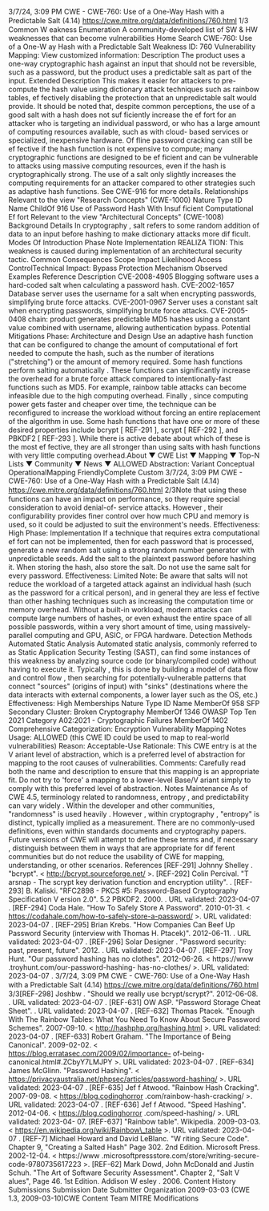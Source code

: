 3/7/24, 3:09 PM CWE - CWE-760: Use of a One-Way Hash with a Predictable Salt (4.14)
https://cwe.mitre.org/data/deﬁnitions/760.html 1/3
Common W eakness Enumeration
A community-developed list of SW & HW weaknesses that can become
vulnerabilities
Home Search
CWE-760: Use of a One-W ay Hash with a Predictable Salt
Weakness ID: 760
Vulnerability Mapping: 
View customized information:
 Description
The product uses a one-way cryptographic hash against an input that should not be reversible, such as a password, but the product
uses a predictable salt as part of the input.
 Extended Description
This makes it easier for attackers to pre-compute the hash value using dictionary attack techniques such as rainbow tables, ef fectively
disabling the protection that an unpredictable salt would provide.
It should be noted that, despite common perceptions, the use of a good salt with a hash does not suf ficiently increase the ef fort for an
attacker who is targeting an individual password, or who has a large amount of computing resources available, such as with cloud-
based services or specialized, inexpensive hardware. Of fline password cracking can still be ef fective if the hash function is not
expensive to compute; many cryptographic functions are designed to be ef ficient and can be vulnerable to attacks using massive
computing resources, even if the hash is cryptographically strong. The use of a salt only slightly increases the computing
requirements for an attacker compared to other strategies such as adaptive hash functions. See CWE-916 for more details.
 Relationships
 Relevant to the view "Research Concepts" (CWE-1000)
Nature Type ID Name
ChildOf 916 Use of Password Hash With Insuf ficient Computational Ef fort
 Relevant to the view "Architectural Concepts" (CWE-1008)
 Background Details
In cryptography , salt refers to some random addition of data to an input before hashing to make dictionary attacks more dif ficult.
 Modes Of Introduction
Phase Note
Implementation REALIZA TION: This weakness is caused during implementation of an architectural security tactic.
 Common Consequences
Scope Impact Likelihood
Access ControlTechnical Impact: Bypass Protection Mechanism
 Observed Examples
Reference Description
CVE-2008-4905 Blogging software uses a hard-coded salt when calculating a password hash.
CVE-2002-1657 Database server uses the username for a salt when encrypting passwords, simplifying brute force
attacks.
CVE-2001-0967 Server uses a constant salt when encrypting passwords, simplifying brute force attacks.
CVE-2005-0408 chain: product generates predictable MD5 hashes using a constant value combined with username,
allowing authentication bypass.
 Potential Mitigations
Phase: Architecture and Design
Use an adaptive hash function that can be configured to change the amount of computational ef fort needed to compute the
hash, such as the number of iterations ("stretching") or the amount of memory required. Some hash functions perform salting
automatically . These functions can significantly increase the overhead for a brute force attack compared to intentionally-fast
functions such as MD5. For example, rainbow table attacks can become infeasible due to the high computing overhead. Finally ,
since computing power gets faster and cheaper over time, the technique can be reconfigured to increase the workload without
forcing an entire replacement of the algorithm in use.
Some hash functions that have one or more of these desired properties include bcrypt [ REF-291 ], scrypt [ REF-292 ], and
PBKDF2 [ REF-293 ]. While there is active debate about which of these is the most ef fective, they are all stronger than using salts
with hash functions with very little computing overhead.About ▼ CWE List ▼ Mapping ▼ Top-N Lists ▼ Community ▼ News ▼
ALLOWED
Abstraction: Variant
Conceptual OperationalMapping
FriendlyComplete Custom
3/7/24, 3:09 PM CWE - CWE-760: Use of a One-Way Hash with a Predictable Salt (4.14)
https://cwe.mitre.org/data/deﬁnitions/760.html 2/3Note that using these functions can have an impact on performance, so they require special consideration to avoid denial-of-
service attacks. However , their configurability provides finer control over how much CPU and memory is used, so it could be
adjusted to suit the environment's needs.
Effectiveness: High
Phase: Implementation
If a technique that requires extra computational ef fort can not be implemented, then for each password that is processed,
generate a new random salt using a strong random number generator with unpredictable seeds. Add the salt to the plaintext
password before hashing it. When storing the hash, also store the salt. Do not use the same salt for every password.
Effectiveness: Limited
Note: Be aware that salts will not reduce the workload of a targeted attack against an individual hash (such as the password for a
critical person), and in general they are less ef fective than other hashing techniques such as increasing the computation time or
memory overhead. Without a built-in workload, modern attacks can compute large numbers of hashes, or even exhaust the
entire space of all possible passwords, within a very short amount of time, using massively-parallel computing and GPU, ASIC,
or FPGA hardware.
 Detection Methods
Automated Static Analysis
Automated static analysis, commonly referred to as Static Application Security Testing (SAST), can find some instances of this
weakness by analyzing source code (or binary/compiled code) without having to execute it. Typically , this is done by building a
model of data flow and control flow , then searching for potentially-vulnerable patterns that connect "sources" (origins of input)
with "sinks" (destinations where the data interacts with external components, a lower layer such as the OS, etc.)
Effectiveness: High
 Memberships
Nature Type ID Name
MemberOf 958 SFP Secondary Cluster: Broken Cryptography
MemberOf 1346 OWASP Top Ten 2021 Category A02:2021 - Cryptographic Failures
MemberOf 1402 Comprehensive Categorization: Encryption
 Vulnerability Mapping Notes
Usage: ALLOWED (this CWE ID could be used to map to real-world vulnerabilities)
Reason: Acceptable-Use
Rationale:
This CWE entry is at the V ariant level of abstraction, which is a preferred level of abstraction for mapping to the root causes of
vulnerabilities.
Comments:
Carefully read both the name and description to ensure that this mapping is an appropriate fit. Do not try to 'force' a mapping to a
lower-level Base/V ariant simply to comply with this preferred level of abstraction.
 Notes
Maintenance
As of CWE 4.5, terminology related to randomness, entropy , and predictability can vary widely . Within the developer and other
communities, "randomness" is used heavily . However , within cryptography , "entropy" is distinct, typically implied as a measurement.
There are no commonly-used definitions, even within standards documents and cryptography papers. Future versions of CWE will
attempt to define these terms and, if necessary , distinguish between them in ways that are appropriate for dif ferent communities but
do not reduce the usability of CWE for mapping, understanding, or other scenarios.
 References
[REF-291] Johnny Shelley . "bcrypt". < http://bcrypt.sourceforge.net/ >.
[REF-292] Colin Percival. "T arsnap - The scrypt key derivation function and encryption utility".
.
[REF-293] B. Kaliski. "RFC2898 - PKCS #5: Password-Based Cryptography Specification V ersion 2.0". 5.2 PBKDF2. 2000.
. URL validated: 2023-04-07 .
[REF-294] Coda Hale. "How To Safely Store A Password". 2010-01-31. < https://codahale.com/how-to-safely-store-a-password/ >.
URL validated: 2023-04-07 .
[REF-295] Brian Krebs. "How Companies Can Beef Up Password Security (interview with Thomas H. Ptacek)". 2012-06-11.
. URL validated: 2023-04-07 .
[REF-296] Solar Designer . "Password security: past, present, future". 2012.
. URL validated: 2023-04-07 .
[REF-297] Troy Hunt. "Our password hashing has no clothes". 2012-06-26. < https://www .troyhunt.com/our-password-hashing-
has-no-clothes/ >. URL validated: 2023-04-07 .
3/7/24, 3:09 PM CWE - CWE-760: Use of a One-Way Hash with a Predictable Salt (4.14)
https://cwe.mitre.org/data/deﬁnitions/760.html 3/3[REF-298] Joshbw . "Should we really use bcrypt/scrypt?". 2012-06-08.
. URL
validated: 2023-04-07 .
[REF-631] OW ASP. "Password Storage Cheat Sheet".
. URL validated: 2023-04-07 .
[REF-632] Thomas Ptacek. "Enough With The Rainbow Tables: What You Need To Know About Secure Password Schemes".
2007-09-10. < http://hashphp.org/hashing.html >. URL validated: 2023-04-07 .
[REF-633] Robert Graham. "The Importance of Being Canonical". 2009-02-02. < https://blog.erratasec.com/2009/02/importance-
of-being-canonical.html#.ZCbyY7LMJPY >. URL validated: 2023-04-07 .
[REF-634] James McGlinn. "Password Hashing". < https://privacyaustralia.net/phpsec/articles/password-hashing/ >. URL validated:
2023-04-07 .
[REF-635] Jef f Atwood. "Rainbow Hash Cracking". 2007-09-08. < https://blog.codinghorror .com/rainbow-hash-cracking/ >. URL
validated: 2023-04-07 .
[REF-636] Jef f Atwood. "Speed Hashing". 2012-04-06. < https://blog.codinghorror .com/speed-hashing/ >. URL validated: 2023-04-
07.
[REF-637] "Rainbow table". Wikipedia. 2009-03-03. < https://en.wikipedia.org/wiki/Rainbow\_table >. URL validated: 2023-04-07 .
[REF-7] Michael Howard and David LeBlanc. "W riting Secure Code". Chapter 9, "Creating a Salted Hash" Page 302. 2nd Edition.
Microsoft Press. 2002-12-04. < https://www .microsoftpressstore.com/store/writing-secure-code-9780735617223 >.
[REF-62] Mark Dowd, John McDonald and Justin Schuh. "The Art of Software Security Assessment". Chapter 2, "Salt V alues",
Page 46. 1st Edition. Addison W esley . 2006.
 Content History
 Submissions
Submission Date Submitter Organization
2009-03-03
(CWE 1.3, 2009-03-10)CWE Content Team MITRE
 Modifications